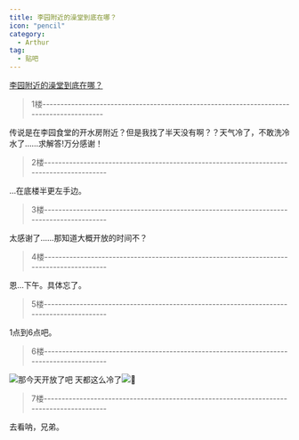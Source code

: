 ```yaml
---
title: 李园附近的澡堂到底在哪？
icon: "pencil"
category:
  - Arthur
tag:
  - 贴吧
---
```


[李园附近的澡堂到底在哪？](https://tieba.baidu.com/p/1657811143?pid=20773025132&cid=0#20773025132)


>1楼-----------------------------------------------------------------------------------------

传说是在李园食堂的开水房附近？但是我找了半天没有啊？？天气冷了，不敢洗冷水了……求解答!万分感谢！

>2楼-----------------------------------------------------------------------------------------

…在底楼半更左手边。

>3楼-----------------------------------------------------------------------------------------

太感谢了……那知道大概开放的时间不？

>4楼-----------------------------------------------------------------------------------------

恩…下午。具体忘了。

>5楼-----------------------------------------------------------------------------------------

1点到6点吧。

>6楼-----------------------------------------------------------------------------------------

![](https://gsp0.baidu.com/5aAHeD3nKhI2p27j8IqW0jdnxx1xbK/tb/editor/images/jd/j_0004.gif)那今天开放了吧 天都这么冷了![](https://gsp0.baidu.com/5aAHeD3nKhI2p27j8IqW0jdnxx1xbK/tb/editor/images/jd/j_0009.gif)

>7楼-----------------------------------------------------------------------------------------

去看呐，兄弟。
